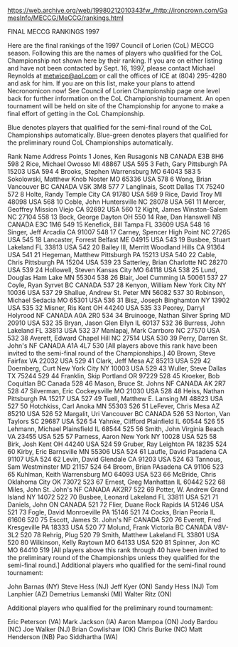 https://web.archive.org/web/19980212010343fw_/http://ironcrown.com/GamesInfo/MECCG/MeCCG/rankings.html

FINAL MECCG RANKINGS 1997

Here are the final rankings of the 1997 Council of Lorien (CoL) MECCG season. Following this are the names of players who qualified for the CoL Championship not shown here by their ranking. If you are on either listing and have not been contacted by Sept. 16, 1997, please contact Michael Reynolds at metwice@aol.com or call the offices of ICE at (804) 295-4280 and ask for him. If you are on this list, make your plans to attend Necronomicon now! See Council of Lorien Championship page one level back for further information on the CoL Championship tournament. An open tournament will be held on site of the Championship for anyone to make a final effort of getting in the CoL Championship.

Blue denotes players that qualified for the semi-final round of the CoL Championships automatically.
Blue-green denotes players that qualified for the preliminary round CoL Championships automatically.

Rank	Name	Address	Points
1	Jones, Ken	Rusagonis NB CANADA E3B 8H6	598
2	Rice, Michael	Owosso MI 48867 USA	595
3	Feth, Gary	Pittsburgh PA 15203 USA	594
4	Brooks, Stephen	Warrensburg MO 64043	583
5	Sokolowski, Matthew	Knob Noster MO 65336 USA	578
6	Wong, Brian	Vancouver BC CANADA VSK 3M8	577
7	Langlinais, Scott	Dallas TX 75240	572
8	Holte, Randy	Temple City CA 91780 USA	569
9	Rice, David	Troy MI 48098 USA	568
10	Coble, John	Huntersville NC 28078 USA	561
11	Mercer, Geoffrey	Mission Viejo CA 92692 USA	560
12	Kight, James	Winston-Salem NC 27104	558
13	Bock, George	Dayton OH	550
14	Rae, Dan	Hanswell NB CANADA E3C 1M6	549
15	Kenefick, Bill	Tampa FL 33609 USA	548
16	Singer, Jeff	Arcadia CA 91007	548
17	Carney, Spencer	High Point NC 27265 USA	545
18	Lancaster, Forrest	Belfast ME 04915 USA	543
19	Busbee, Stuart	Lakeland FL 33813 USA	542
20	Bailey III, Merritt	Woodland Hills CA 91364 USA	541
21	Hegeman, Matthew	Pittsburgh PA 15213 USA	540
22	Cable, Chris	Pittsburgh PA 15204 USA	539
23	Satterley, Brian	Charlotte NC 28270 USA	539
24	Hollowell, Steven	Kansas City MO 64118 USA	538
25	Lund, Douglas	Ham Lake MN 55304	538
26	Blair, Joel	Cumming IA 50061	537
27	Coyle, Ryan	Syrvet BC CANADA	537
28	Kenyon, William	New York City NY 10036 USA	537
29	Shallue, Andrew	St. Peter MN 56082	537
30	Robinson, Michael	Sedacia MO 65301 USA	536
31	Bisz, Joseph	Binghamton NY 13902 USA	535
32	Misner, Ris	Kent OH 44240 USA	535
33	Peorey, Darryl	Holyrood NF CANADA A0A 2R0	534
34	Bruinooge, Nathan	Silver Spring MD 20910 USA	532
35	Bryan, Jason	Glen Ellyn IL 60137	532
36	Burress, John	Lakeland FL 33813 USA	532
37	Manlapaj, Mark	Carrboro NC 27570 USA	532
38	Averett, Edward	Chapel Hill NC 27514 USA	530
39	Perry, Darren	St. John's NF CANADA A1A 4L7	530
[All players above this rank have been invited to the semi-final round of the Championships.]
40	Brown, Steve	Fairfax VA 22032 USA	529
41	Clark, Jeff	Mesa AZ 85213 USA	529
42	Doernberg, Curt	New York City NY 10003 USA	529
43	Wuller, Steve	Dallas TX 75244	529
44	Franklin, Skip	Portland OR 97229	528
45	Kroeker, Bob	Coquitlan BC Canada	528
46	Mason, Bruce	St. Johns NF CANADA AK 2R7	528
47	Silverman, Eric	Cockeysville MO 21030 USA	528
48	Heiss, Nathan	Pittsburgh PA 15217 USA	527
49	Tuell, Matthew	E. Lansing MI 48823 USA	527
50	Hotchkiss, Carl	Anoka MN 55303	526
51	LeFever, Chris	Mesa AZ 85210 USA	526
52	Margalit, Uri	Vancouver BC CANADA	526
53	Norton, Van	Taylors SC 29687 USA	526
54	Yahnke, Clifford	Plainfield IL 60544	526
55	Lehmann, Michael	Plainsfield IL 68544	525
56	Smith, John	Virginia Beach VA 23455 USA	525
57	Parness, Aaron	New York NY 10028 USA	525
58	Birk, Josh	Kent OH 44240 USA	524
59	Gruber, Ray	Leighton PA 18235	524
60	Kirby, Eric	Barnsville MN 55306 USA	524
61	Laufle, David	Pasadena CA 91107 USA	524
62	Levin, David	Glendale CA 91203 USA	524
63	Tannous, Sam	Westminster MD 21157	524
64	Broom, Brian	PAsadena CA 91106	523
65	Kuhlman, Keith	Warrensburg MO 64093 USA	523
66	McBride, Chris	Oklahoma City OK 73072	523
67	Ernest, Greg	Manhattan IL 60442	522
68	Miles, John	St. John's NF CANADA AK2R7	522
69	Potter, W. Andrew	Grand Island NY 14072	522
70	Busbee, Leonard	Lakeland FL 33811 USA	521
71	Daniels, John	ON CANADA	521
72	Flier, Duane	Rock Rapids IA 51246 USA	521
73	Fogle, David	Monroeville PA 15146	521
74	Cocks, Brian	Peoria IL 61606	520
75	Escott, James	St. John's NF CANADA	520
76	Everett, Fred	Kresgeville PA 18333 USA	520
77	Molund, Frank	Victoria BC CANADA V8V-3L2	520
78	Rehrig, Plug		520
79	Smith, Matthew	Lakeland FL 33801 USA	520
80	Wilkinson, Kelly	Raytown MO 64133 USA	520
81	Spinner, Jon	KC MO 64410	519
[All players above this rank through 40 have been invited to the preliminary round of the Championships unless they qualified for the semi-final round.]
Additional players who qualified for the semi-final round tournament:

John Barnas (NY)
Steve Hess (NJ)
Jeff Kyer (ON)
Sandy Hess (NJ)
Tom Lanphier (AZ)
Demetrius Lemanski (MI)
Walter Ritz (ON)

Additional players who qualified for the preliminary round tournament:

Eric Peterson (VA)
Mark Jackson (IA)
Aaron Mampoa (ON)
Jody Bardou (NC)
Joe Walker (NJ)
Brian Cowlishaw (OK)
Chris Burke (NC)
Matt Henderson (NB)
Pao Siddhartha (WA)
